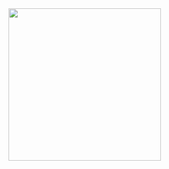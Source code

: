 <img src="https://github.com/user-attachments/assets/40310b7a-a864-4ed2-a2dd-c488231aee6b" width="300"/>



